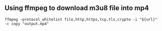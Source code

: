 
## Using ffmpeg to download m3u8 file into mp4

`ffmpeg -protocol_whitelist file,http,https,tcp,tls,crypto -i "${url}" -c copy "output.mp4"`